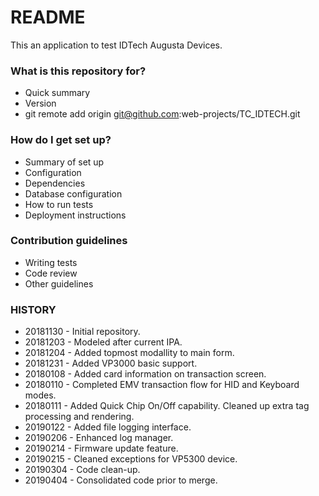 # README #

This an application to test IDTech Augusta Devices.

### What is this repository for? ###

* Quick summary
* Version
* git remote add origin git@github.com:web-projects/TC_IDTECH.git

### How do I get set up? ###

* Summary of set up
* Configuration
* Dependencies
* Database configuration
* How to run tests
* Deployment instructions

### Contribution guidelines ###

* Writing tests
* Code review
* Other guidelines

### HISTORY ###

* 20181130 - Initial repository.
* 20181203 - Modeled after current IPA.
* 20181204 - Added topmost modallity to main form.
* 20181231 - Added VP3000 basic support.
* 20180108 - Added card information on transaction screen.
* 20180110 - Completed EMV transaction flow for HID and Keyboard modes.
* 20180111 - Added Quick Chip On/Off capability.
             Cleaned up extra tag processing and rendering.
* 20190122 - Added file logging interface.
* 20190206 - Enhanced log manager.
* 20190214 - Firmware update feature.
* 20190215 - Cleaned exceptions for VP5300 device.
* 20190304 - Code clean-up.
* 20190404 - Consolidated code prior to merge.
